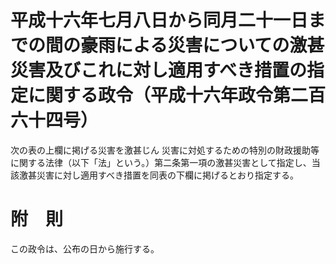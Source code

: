# 平成十六年七月八日から同月二十一日までの間の豪雨による災害についての激甚災害及びこれに対し適用すべき措置の指定に関する政令（平成十六年政令第二百六十四号）
次の表の上欄に掲げる災害を激甚じん
災害に対処するための特別の財政援助等に関する法律（以下「法」という。）第二条第一項の激甚災害として指定し、当該激甚災害に対し適用すべき措置を同表の下欄に掲げるとおり指定する。
# 附　則
この政令は、公布の日から施行する。
